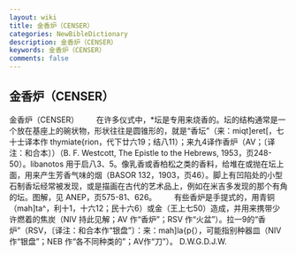 ```yaml
---
layout: wiki
title: 金香炉（CENSER）
categories: NewBibleDictionary
description: 金香炉（CENSER）
keywords: 金香炉（CENSER）
comments: false
---
```


## 金香炉（CENSER）



金香炉（CENSER）
　　在许多仪式中，*坛是专用来烧香的。坛的结构通常是一个放在基座上的碗状物，形状往往是圆锥形的，就是“香坛”（来：miqt]eret[，七十士译本作 thymiate{rion，代下廿六19；结八11）；来九4译作香炉（AV；〔译注：和合本〕）（B. F. Westcott, The Epistle to the Hebrews, 1953，页248-50）。libanotos 用于启八3、5。像乳香或香柏松之类的香料，给堆在或抛在坛上面，用来产生芳香气味的烟（BASOR
132，1903，页46）。脚上有凹陷处的小型石制香坛经常被发现，或是描画在古代的艺术品上，例如在米吉多发现的那个有角的坛。图解，见 ANEP，页575-81、626。
　　有些香炉是手提式的，用青铜（mah]ta^，利十1，十六12；民十六6）或金（王上七50）造成，并用来携带少许燃着的焦炭（NIV 持此见解；AV 作“香炉”；RSV 作“火盆”）。拉一9的“香炉”（RSV，〔译注：和合本作“银盘”〕：来：mah]la{p{），可能指别种器皿（NIV 作“银盘”；NEB 作“各不同种类的”；AV作“刀”）。
D.W.G.D.J.W.



